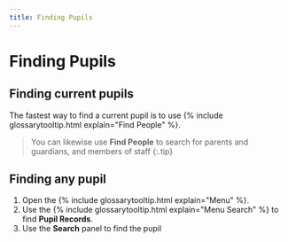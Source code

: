 ```yaml
---
title: Finding Pupils
---
```


# Finding Pupils

## Finding current pupils

The fastest way to find a current pupil is to use {% include glossarytooltip.html explain="Find People" %}.

> You can likewise use **Find People** to search for parents and guardians, and members of staff
{:.tip}

## Finding any pupil

1. Open the {% include glossarytooltip.html explain="Menu" %}.
1. Use the {% include glossarytooltip.html explain="Menu Search" %} to find **Pupil Records**.
1. Use the **Search** panel to find the pupil